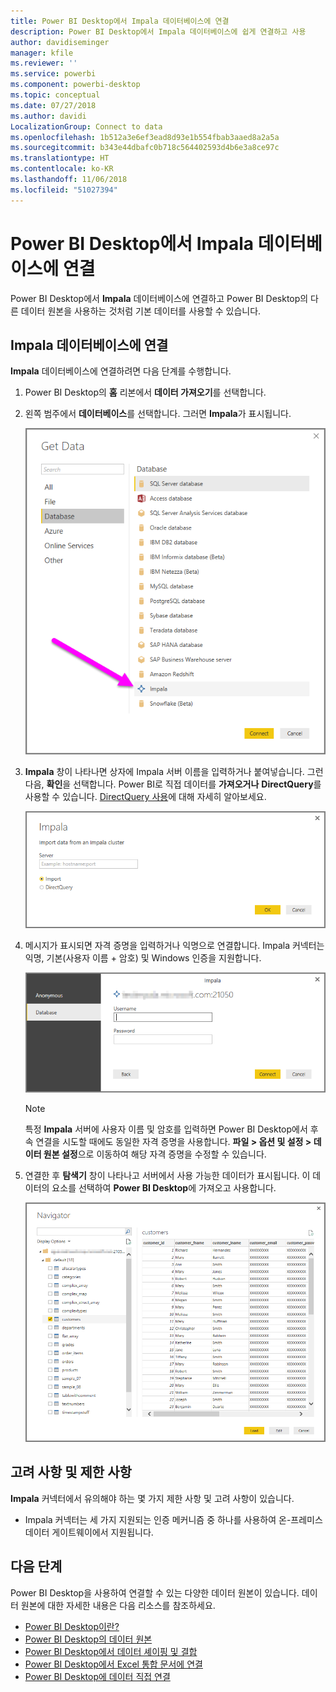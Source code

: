 ```yaml
---
title: Power BI Desktop에서 Impala 데이터베이스에 연결
description: Power BI Desktop에서 Impala 데이터베이스에 쉽게 연결하고 사용
author: davidiseminger
manager: kfile
ms.reviewer: ''
ms.service: powerbi
ms.component: powerbi-desktop
ms.topic: conceptual
ms.date: 07/27/2018
ms.author: davidi
LocalizationGroup: Connect to data
ms.openlocfilehash: 1b512a3e6ef3ead8d93e1b554fbab3aaed8a2a5a
ms.sourcegitcommit: b343e44dbafc0b718c564402593d4b6e3a8ce97c
ms.translationtype: HT
ms.contentlocale: ko-KR
ms.lasthandoff: 11/06/2018
ms.locfileid: "51027394"
---
```

# <a name="connect-to-an-impala-database-in-power-bi-desktop"></a>Power BI Desktop에서 Impala 데이터베이스에 연결
Power BI Desktop에서 **Impala** 데이터베이스에 연결하고 Power BI Desktop의 다른 데이터 원본을 사용하는 것처럼 기본 데이터를 사용할 수 있습니다.

## <a name="connect-to-an-impala-database"></a>Impala 데이터베이스에 연결
**Impala** 데이터베이스에 연결하려면 다음 단계를 수행합니다. 

1. Power BI Desktop의 **홈** 리본에서 **데이터 가져오기**를 선택합니다. 

2. 왼쪽 범주에서 **데이터베이스**를 선택합니다. 그러면 **Impala**가 표시됩니다.

    ![데이터 가져오기](media/desktop-connect-impala/connect_impala_2.png)

3. **Impala** 창이 나타나면 상자에 Impala 서버 이름을 입력하거나 붙여넣습니다. 그런 다음, **확인**을 선택합니다. Power BI로 직접 데이터를 **가져오거나** **DirectQuery**를 사용할 수 있습니다. [DirectQuery 사용](desktop-use-directquery.md)에 대해 자세히 알아보세요.

    ![Impala 창](media/desktop-connect-impala/connect_impala_3a.png)

4. 메시지가 표시되면 자격 증명을 입력하거나 익명으로 연결합니다. Impala 커넥터는 익명, 기본(사용자 이름 + 암호) 및 Windows 인증을 지원합니다.

    ![Impala 커넥터](media/desktop-connect-impala/connect_impala_4.png)

    > [!NOTE]
    > 특정 **Impala** 서버에 사용자 이름 및 암호를 입력하면 Power BI Desktop에서 후속 연결을 시도할 때에도 동일한 자격 증명을 사용합니다. **파일 > 옵션 및 설정 > 데이터 원본 설정**으로 이동하여 해당 자격 증명을 수정할 수 있습니다.


5. 연결한 후 **탐색기** 창이 나타나고 서버에서 사용 가능한 데이터가 표시됩니다. 이 데이터의 요소를 선택하여 **Power BI Desktop**에 가져오고 사용합니다.

    ![탐색기 창](media/desktop-connect-impala/connect_impala_5.png)

## <a name="considerations-and-limitations"></a>고려 사항 및 제한 사항
**Impala** 커넥터에서 유의해야 하는 몇 가지 제한 사항 및 고려 사항이 있습니다.

* Impala 커넥터는 세 가지 지원되는 인증 메커니즘 중 하나를 사용하여 온-프레미스 데이터 게이트웨이에서 지원됩니다.

## <a name="next-steps"></a>다음 단계
Power BI Desktop을 사용하여 연결할 수 있는 다양한 데이터 원본이 있습니다. 데이터 원본에 대한 자세한 내용은 다음 리소스를 참조하세요.

* [Power BI Desktop이란?](desktop-what-is-desktop.md)
* [Power BI Desktop의 데이터 원본](desktop-data-sources.md)
* [Power BI Desktop에서 데이터 셰이핑 및 결합](desktop-shape-and-combine-data.md)
* [Power BI Desktop에서 Excel 통합 문서에 연결](desktop-connect-excel.md)   
* [Power BI Desktop에 데이터 직접 연결](desktop-enter-data-directly-into-desktop.md)   

